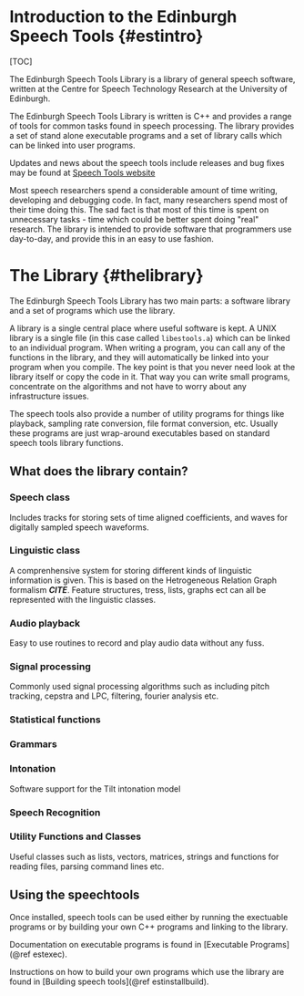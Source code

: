 Introduction to the Edinburgh Speech Tools         {#estintro}
===========================================

[TOC]

The Edinburgh Speech Tools Library is a library of general speech software, written at the Centre for Speech Technology Research at the University of Edinburgh.

The Edinburgh Speech Tools Library is written is C++ and provides a range of
tools for common tasks found in speech processing.  The library provides a
set of stand alone executable programs and a set of library calls
which can be linked into user programs.

Updates and news about the speech tools include releases and bug fixes
may be found at [Speech Tools website](http://www.cstr.ed.ac.uk/projects/speech_tools.html)

Most speech researchers spend a considerable amount of time writing,
developing and debugging code. In fact, many researchers spend most of
their time doing this. The sad fact is that most of this time is spent
on unnecessary tasks - time which could be better spent doing "real"
research.  The library is intended to provide software that
programmers use day-to-day, and provide this in an easy to use fashion.

# The Library  {#thelibrary}

The Edinburgh Speech Tools Library has two main parts: a software
library and a set of programs which use the library.

A library is a single central place where useful software is kept.  A
UNIX library is a single file (in this case called `libestools.a`)
which can be linked to an individual program. When writing a program,
you can call any of the functions in the library, and they will
automatically be linked into your program when you compile. The key
point is that you never need look at the library itself or copy the
code in it. That way you can write small programs, concentrate on the
algorithms and not have to worry about any infrastructure issues.

The speech tools also provide a number of utility programs for things
like playback, sampling rate conversion, file format conversion,
etc. Usually these programs are just wrap-around executables based on
standard speech tools library functions.

## What does the library contain?

### Speech class
Includes tracks for storing sets of time aligned coefficients, and waves for
digitally sampled speech waveforms.

### Linguistic class
A comprenhensive system for storing different kinds of linguistic information
is given. This is based on the Hetrogeneous Relation Graph
formalism ***CITE***. Feature structures, tress, lists, graphs
ect can all be represented with the linguistic classes.

### Audio playback
Easy to use routines to record and play audio data without any fuss.

### Signal processing
Commonly used signal processing algorithms such as including pitch tracking, cepstra and LPC, filtering, fourier analysis etc.


### Statistical functions

### Grammars

### Intonation
Software support for the Tilt intonation model

### Speech Recognition

### Utility Functions and Classes
Useful classes such as lists, vectors, matrices, strings and functions for
reading files, parsing command lines etc.

## Using the speechtools
Once installed, speech tools can be used either by running the
exectuable programs or by building your own C++ programs and linking
to the library.

Documentation on executable programs is found in [Executable Programs](@ref estexec).

Instructions on how to build your own programs which use the library
are found in [Building speech tools](@ref estinstallbuild).

